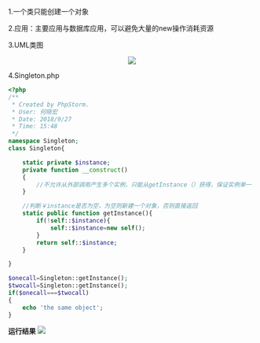 ﻿1.一个类只能创建一个对象

2.应用：主要应用与数据库应用，可以避免大量的new操作消耗资源

3.UML类图
<div align=center>
<img src=https://img-blog.csdn.net/20180927160339313?/text/aHR0cHM6Ly9ibG9nLmNzZG4ubmV0L3NodXhuaHM=/font/5a6L5L2T/fontsize/400/fill/I0JBQkFCMA==/dissolve/70>
</div>

4.Singleton.php
```php
<?php
/**
 * Created by PhpStorm.
 * User: 何晓宏
 * Date: 2018/9/27
 * Time: 15:48
 */
namespace Singleton;
class Singleton{

    static private $instance;
    private function __construct()
    {
        //不允许从外部调用产生多个实例，只能从getInstance（）获得，保证实例单一
    }

    //判断￥instance是否为空，为空则新建一个对象，否则直接返回
    static public function getInstance(){
        if(!self::$instance){
            self::$instance=new self();
        }
        return self::$instance;
    }

}

$onecall=Singleton::getInstance();
$twocall=Singleton::getInstance();
if($onecall===$twocall)
{
    echo 'the same object';
}

```
**运行结果**
![](https://img-blog.csdn.net/20180927160714528?/text/aHR0cHM6Ly9ibG9nLmNzZG4ubmV0L3NodXhuaHM=/font/5a6L5L2T/fontsize/400/fill/I0JBQkFCMA==/dissolve/70)


